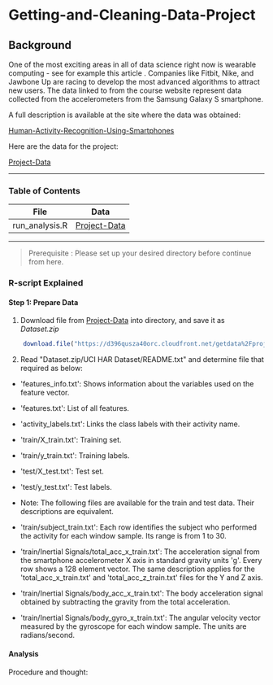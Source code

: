 # Getting-and-Cleaning-Data-Project

## Background

One of the most exciting areas in all of data science right now is wearable computing - see for example this article . Companies like Fitbit, Nike, and Jawbone Up are racing to develop the most advanced algorithms to attract new users. The data linked to from the course website represent data collected from the accelerometers from the Samsung Galaxy S smartphone. 

A full description is available at the site where the data was obtained:

[Human-Activity-Recognition-Using-Smartphones](http://archive.ics.uci.edu/ml/datasets/Human+Activity+Recognition+Using+Smartphones)

Here are the data for the project:

[Project-Data]

---

### Table of Contents
**File** | **Data**
--- | ---
run_analysis.R | [Project-Data]

---

> Prerequisite : Please set up your desired directory before continue from here.

### R-script Explained
 
#### Step 1: Prepare Data
1. Download file from [Project-Data] into directory, and save it as *Dataset.zip*

```r
    download.file("https://d396qusza40orc.cloudfront.net/getdata%2Fprojectfiles%2FUCI%20HAR%20Dataset.zip","Dataset.zip")

```

2. Read "Dataset.zip/UCI HAR Dataset/README.txt" and determine file that required as below:

- 'features_info.txt': Shows information about the variables used on the feature vector.

* 'features.txt': List of all features.

* 'activity_labels.txt': Links the class labels with their activity name.

* 'train/X_train.txt': Training set.

* 'train/y_train.txt': Training labels.

* 'test/X_test.txt': Test set.

* 'test/y_test.txt': Test labels.

* Note: The following files are available for the train and test data. Their descriptions are equivalent. 

* 'train/subject_train.txt': Each row identifies the subject who performed the activity for each window sample. Its range is from 1 to 30. 

* 'train/Inertial Signals/total_acc_x_train.txt': The acceleration signal from the smartphone accelerometer X axis in standard gravity units 'g'. Every row shows a 128 element vector. The same description applies for the 'total_acc_x_train.txt' and 'total_acc_z_train.txt' files for the Y and Z axis. 

* 'train/Inertial Signals/body_acc_x_train.txt': The body acceleration signal obtained by subtracting the gravity from the total acceleration. 

* 'train/Inertial Signals/body_gyro_x_train.txt': The angular velocity vector measured by the gyroscope for each window sample. The units are radians/second. 


#### Analysis
Procedure and thought:








[Project-Data]:https://d396qusza40orc.cloudfront.net/getdata%2Fprojectfiles%2FUCI%20HAR%20Dataset.zip